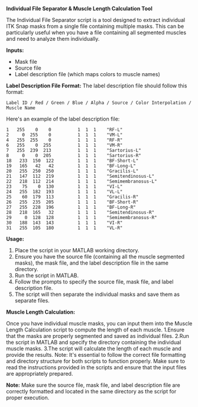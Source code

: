 **Individual File Separator & Muscle Length Calculation Tool**

The Individual File Separator script is a tool designed to extract individual ITK Snap masks from a single file containing multiple masks. This can be particularly useful when you have a file containing all segmented muscles and need to analyze them individually.

**Inputs:**
- Mask file
- Source file
- Label description file (which maps colors to muscle names)

**Label Description File Format:**
The label description file should follow this format:
```
Label ID / Red / Green / Blue / Alpha / Source / Color Interpolation / Muscle Name
```
Here's an example of the label description file:

```
1   255    0    0          1  1  1    "RF-L"
2     0  255    0          1  1  1    "VM-L"
4   255  255    0          1  1  1    "RF-R"
6   255    0  255          1  1  1    "VM-R"
7   255  239  213          1  1  1    "Sartorius-L"
8     0    0  205          1  1  1    "Sartorius-R"
18   233  150  122         1  1  1    "BF-Short-L"
19   165   42   42         1  1  1    "BF-Long-L"
20   255  250  250         1  1  1    "Gracilis-L"
21   147  112  219         1  1  1    "Semitendinosus-L"
22   218  112  214         1  1  1    "Semimembranosus-L"
23    75    0  130         1  1  1    "VI-L"
24   255  182  193         1  1  1    "VL-L"
25    60  179  113         1  1  1    "Gracilis-R"
26   255  235  205         1  1  1    "BF-Short-R"
27   255  228  196         1  1  1    "BF-Long-R"
28   218  165   32         1  1  1    "Semitendinosus-R"
29     0  128  128         1  1  1    "Semimembranosus-R"
30   188  143  143         1  1  1    "VI-R"
31   255  105  180         1  1  1    "VL-R"
```

**Usage:**
1. Place the script in your MATLAB working directory.
2. Ensure you have the source file (containing all the muscle segmented masks), the mask file, and the label description file in the same directory.
3. Run the script in MATLAB.
4. Follow the prompts to specify the source file, mask file, and label description file.
5. The script will then separate the individual masks and save them as separate files.



**Muscle Length Calculation:**

Once you have individual muscle masks, you can input them into the Muscle Length Calculation script to compute the length of each muscle.
1.Ensure that the masks are properly segmented and saved as individual files.
2.Run the script in MATLAB and specify the directory containing the individual muscle masks.
3.The script will calculate the length of each muscle and provide the results.
Note: It's essential to follow the correct file formatting and directory structure for both scripts to function properly. Make sure to read the instructions provided in the scripts and ensure that the input files are appropriately prepared.


**Note:** Make sure the source file, mask file, and label description file are correctly formatted and located in the same directory as the script for proper execution.
